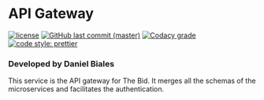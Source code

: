 # API Gateway

[![license](https://img.shields.io/github/license/the-bid/api-gateway.svg?style=flat-square)](https://github.com/the-bid/api-gateway/blob/master/LICENSE)
[![GitHub last commit (master)](https://img.shields.io/github/last-commit/the-bid/api-gateway/master.svg?style=flat-square)](https://github.com/the-bid/api-gateway/commits/master)
[![Codacy grade](https://img.shields.io/codacy/grade/a723c76bfff34294ba537d96419c989d.svg?style=flat-square)](https://www.codacy.com/app/bialesdaniel/api-gateway?utm_source=github.com&amp;utm_medium=referral&amp;utm_content=the-bid/api-gateway&amp;utm_campaign=Badge_Grade)
[![code style: prettier](https://img.shields.io/badge/code_style-prettier-ff69b4.svg?style=flat-square)](https://github.com/prettier/prettier)

### Developed by Daniel Biales

This service is the API gateway for The Bid. It merges all the schemas of the microservices and facilitates the authentication.
